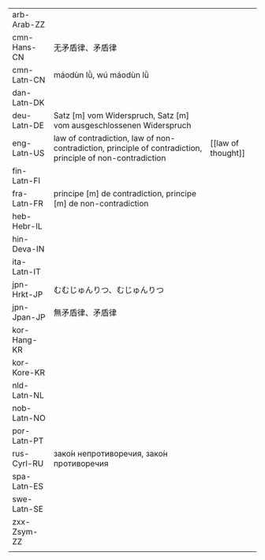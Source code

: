 | | | |
|-|-|-|
| arb-Arab-ZZ |  |  |
| cmn-Hans-CN | 无矛盾律、矛盾律 |  |
| cmn-Latn-CN | máodùn lǜ, wú máodùn lǜ |  |
| dan-Latn-DK |  |  |
| deu-Latn-DE | Satz [m] vom Widerspruch, Satz [m] vom ausgeschlossenen Widerspruch |  |
| eng-Latn-US | law of contradiction, law of non-contradiction, principle of contradiction, principle of non-contradiction | [[law of thought]] |
| fin-Latn-FI |  |  |
| fra-Latn-FR | principe [m] de contradiction, principe [m] de non-contradiction |  |
| heb-Hebr-IL |  |  |
| hin-Deva-IN |  |  |
| ita-Latn-IT |  |  |
| jpn-Hrkt-JP | むむじゅんりつ、むじゅんりつ |  |
| jpn-Jpan-JP | 無矛盾律、矛盾律 |  |
| kor-Hang-KR |  |  |
| kor-Kore-KR |  |  |
| nld-Latn-NL |  |  |
| nob-Latn-NO |  |  |
| por-Latn-PT |  |  |
| rus-Cyrl-RU | зако́н непротиворечия, зако́н противоречия |  |
| spa-Latn-ES |  |  |
| swe-Latn-SE |  |  |
| zxx-Zsym-ZZ |  |  |
|  |  |  |
